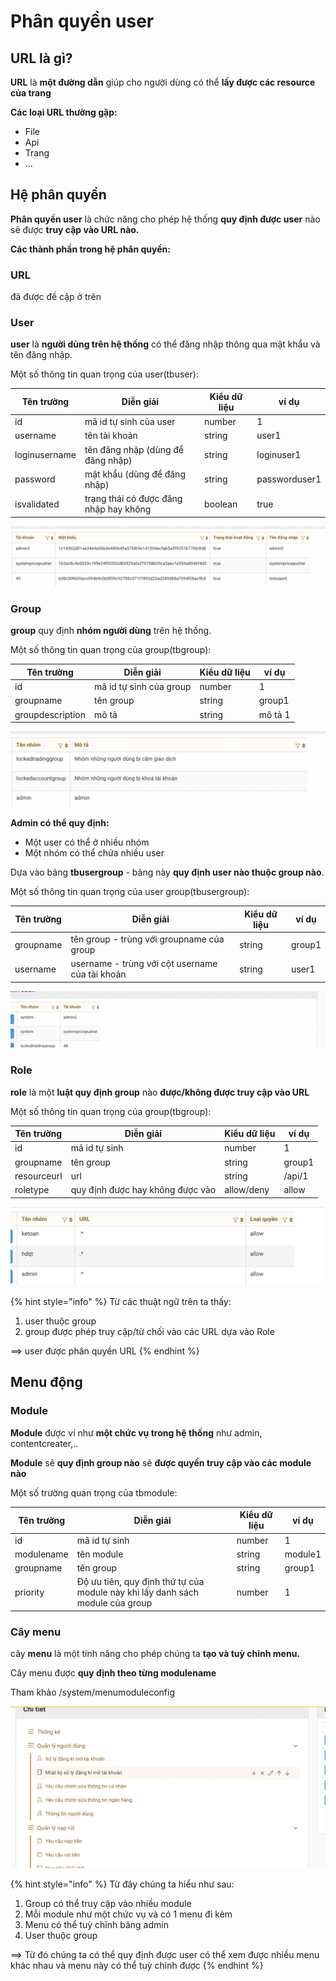 # Phân quyền user

## URL là gì?

**URL** là **một đường dẫn** giúp cho người dùng có thể **lấy được các resource của trang**&#x20;

**Các loại URL thường gặp:**

* File&#x20;
* Api
* Trang&#x20;
* ...

## Hệ phân quyền&#x20;

**Phân quyền user** là chức năng cho phép hệ thống **quy định được user** nào sẽ được **truy cập vào URL nào.**

**Các thành phần trong hệ phân quyền:**

### URL

đã được đề cập ở trên

### User

**user** là **người dùng trên hệ thống** có thể đăng nhập thông qua mật khẩu và tên đăng nhập.&#x20;

Một số thông tin quan trọng của user(tbuser):

| Tên trường    | Diễn giải                              | Kiểu dữ liệu | ví dụ         |
| ------------- | -------------------------------------- | ------------ | ------------- |
| id            | mã id tự sinh của user                 | number       | 1             |
| username      | tên tài khoản                          | string       | user1         |
| loginusername | tên đăng nhập (dùng để đăng nhập)      | string       | loginuser1    |
| password      | mật khẩu (dùng để đăng nhập)           | string       | passworduser1 |
| isvalidated   | trạng thái có được đăng nhập hay không | boolean      | true          |

![](<../.gitbook/assets/image (68).png>)

### Group

**group** quy định **nhóm người dùng** trên hệ thống.&#x20;

Một số thông tin quan trọng của group(tbgroup):

| Tên trường       | Diễn giải               | Kiểu dữ liệu | ví dụ   |
| ---------------- | ----------------------- | ------------ | ------- |
| id               | mã id tự sinh của group | number       | 1       |
| groupname        | tên group               | string       | group1  |
| groupdescription | mô tả                   | string       | mô tả 1 |

![](<../.gitbook/assets/image (58).png>)

**Admin có thể quy định:**

* Một user có thể ở nhiều nhóm
* Một nhóm có thể chứa nhiều user&#x20;

Dựa vào bảng **tbusergroup** - bảng này **quy định user nào thuộc group nào**.

Một số thông tin quan trọng của user group(tbusergroup):

| Tên trường | Diễn giải                                       | Kiểu dữ liệu | ví dụ  |
| ---------- | ----------------------------------------------- | ------------ | ------ |
| groupname  | tên group - trùng với groupname của group       | string       | group1 |
| username   | username - trùng với cột username của tài khoản | string       | user1  |

![](<../.gitbook/assets/image (59).png>)

### Role

**role** là một **luật quy định group** nào **được/không được truy cập vào URL**

Một số thông tin quan trọng của group(tbgroup):

| Tên trường  | Diễn giải                        | Kiểu dữ liệu | ví dụ  |
| ----------- | -------------------------------- | ------------ | ------ |
| id          | mã id tự sinh                    | number       | 1      |
| groupname   | tên group                        | string       | group1 |
| resourceurl | url                              | string       | /api/1 |
| roletype    | quy định được hay không được vào | allow/deny   | allow  |

![](<../.gitbook/assets/image (60).png>)

{% hint style="info" %}
Từ các thuật ngữ trên ta thấy:

1. user thuộc group
2. group được phép truy cập/từ chối vào các URL dựa vào Role

\==> user được phân quyền URL
{% endhint %}

## Menu động

### Module

**Module** được ví như **một chức vụ trong hệ thống** như admin, contentcreater,..&#x20;

**Module** sẽ **quy định group nào** sẽ **được quyền truy cập vào các module nào**

Một số trường quan trọng của tbmodule:

| Tên trường | Diễn giải                                                                     | Kiểu dữ liệu | ví dụ   |
| ---------- | ----------------------------------------------------------------------------- | ------------ | ------- |
| id         | mã id tự sinh                                                                 | number       | 1       |
| modulename | tên module                                                                    | string       | module1 |
| groupname  | tên group                                                                     | string       | group1  |
| priority   | Độ ưu tiên, quy định thứ tự của module này khi lấy danh sách module của group | number       | 1       |

### Cây menu&#x20;

cây **menu** là một tính năng cho phép chúng ta **tạo và tuỳ chỉnh menu.**

Cây menu được **quy định theo từng modulename**

Tham khảo /system/menumoduleconfig

![](<../.gitbook/assets/image (56).png>)

{% hint style="info" %}
Từ đây chúng ta hiểu như sau:

1. Group có thể truy cập vào nhiều module
2. Mỗi module như một chức vụ và có 1 menu đi kèm
3. Menu có thể tuỳ chỉnh băng admin
4. User thuộc group

\==> Từ đó chúng ta có thể quy định được user có thể xem được nhiều menu khác nhau và menu này có thể tuỳ chỉnh được
{% endhint %}
